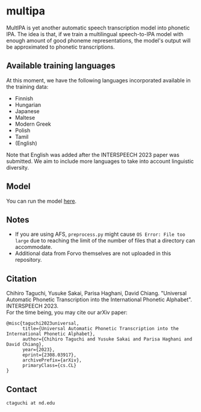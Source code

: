# multipa
MultIPA is yet another automatic speech transcription model into phonetic IPA.
The idea is that, if we train a multilingual speech-to-IPA model with enough amount of good phoneme representations, the model's output will be approximated to phonetic transcriptions.

## Available training languages
At this moment, we have the following languages incorporated available in the training data:
- Finnish
- Hungarian
- Japanese
- Maltese
- Modern Greek
- Polish
- Tamil
- (English)

Note that English was added after the INTERSPEECH 2023 paper was submitted.
We aim to include more languages to take into account linguistic diversity.

## Model
You can run the model [here](https://huggingface.co/ctaguchi/wav2vec2-large-xlsr-japlmthufielta-ipa1000-ns).

## Notes
- If you are using AFS, `preprocess.py` might cause `OS Error: File too large` due to reaching the limit of the number of files that a directory can accommodate.
- Additional data from Forvo themselves are not uploaded in this repository.

## Citation
Chihiro Taguchi, Yusuke Sakai, Parisa Haghani, David Chiang. "Universal Automatic Phonetic Transcription into the International Phonetic Alphabet". INTERSPEECH 2023.\
For the time being, you may cite our arXiv paper:
```
@misc{taguchi2023universal,
      title={Universal Automatic Phonetic Transcription into the International Phonetic Alphabet}, 
      author={Chihiro Taguchi and Yusuke Sakai and Parisa Haghani and David Chiang},
      year={2023},
      eprint={2308.03917},
      archivePrefix={arXiv},
      primaryClass={cs.CL}
}
```

## Contact
`ctaguchi at nd.edu`